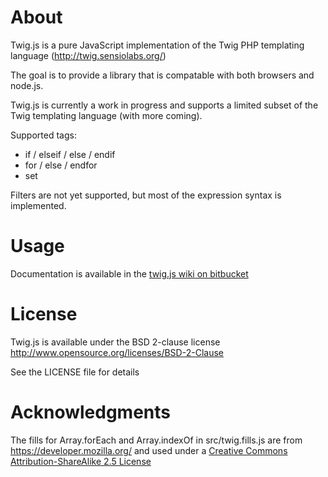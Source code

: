 # About

Twig.js is a pure JavaScript implementation of the Twig PHP templating language
(<http://twig.sensiolabs.org/>)

The goal is to provide a library that is compatable with both browsers and
node.js.

Twig.js is currently a work in progress and supports a limited subset of the
Twig templating language (with more coming).

Supported tags:

* if / elseif / else / endif
* for / else / endfor
* set

Filters are not yet supported, but most of the expression syntax is implemented.

# Usage

Documentation is available in the [twig.js wiki on bitbucket](https://bitbucket.org/justjohn/twig.js/wiki/Home)

# License

Twig.js is available under the BSD 2-clause license
<http://www.opensource.org/licenses/BSD-2-Clause>

See the LICENSE file for details

# Acknowledgments

The fills for Array.forEach and Array.indexOf in src/twig.fills.js are from
<https://developer.mozilla.org/> and used under a [Creative Commons
Attribution-ShareAlike 2.5 License](http://creativecommons.org/licenses/by-sa/2.5/)

